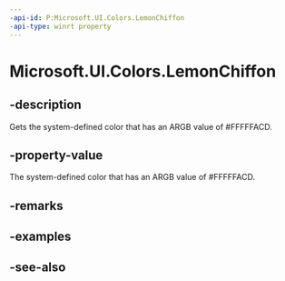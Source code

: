 ```yaml
---
-api-id: P:Microsoft.UI.Colors.LemonChiffon
-api-type: winrt property
---
```


<!-- Property syntax
public Windows.UI.Color LemonChiffon { get; }
-->

# Microsoft.UI.Colors.LemonChiffon

## -description

Gets the system-defined color that has an ARGB value of #FFFFFACD.

## -property-value

The system-defined color that has an ARGB value of #FFFFFACD.

## -remarks

## -examples

## -see-also
